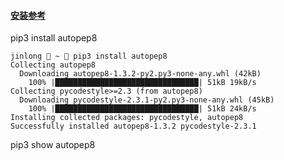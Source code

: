 #### [安装参考](https://segmentfault.com/a/1190000005816556)
pip3 install autopep8

```
jinlong  ~  pip3 install autopep8
Collecting autopep8
  Downloading autopep8-1.3.2-py2.py3-none-any.whl (42kB)
    100% |████████████████████████████████| 51kB 19kB/s
Collecting pycodestyle>=2.3 (from autopep8)
  Downloading pycodestyle-2.3.1-py2.py3-none-any.whl (45kB)
    100% |████████████████████████████████| 51kB 24kB/s
Installing collected packages: pycodestyle, autopep8
Successfully installed autopep8-1.3.2 pycodestyle-2.3.1
```

pip3 show autopep8
